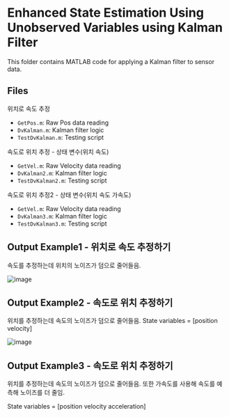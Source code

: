 # Enhanced State Estimation Using Unobserved Variables using Kalman Filter

This folder contains MATLAB code for applying a Kalman filter to sensor data.



## Files
위치로 속도 추정
- `GetPos.m`: Raw Pos data reading
- `DvKalman.m`: Kalman filter logic
- `TestDvKalman.m`: Testing script

속도로 위치 추정 - 상태 변수(위치 속도)
- `GetVel.m`: Raw Velocity data reading
- `DvKalman2.m`: Kalman filter logic
- `TestDvKalman2.m`: Testing script

속도로 위치 추정2 - 상태 변수(위치 속도 가속도)
- `GetVel.m`: Raw Velocity data reading
- `DvKalman3.m`: Kalman filter logic
- `TestDvKalman3.m`: Testing script


## Output Example1 - 위치로 속도 추정하기
속도를 추정하는데 위치의 노이즈가 덤으로 줄어들음.

![image](https://github.com/user-attachments/assets/72ce11ed-ec74-460a-955f-5e4bf3be7d70)



## Output Example2 - 속도로 위치 추정하기
위치를 추정하는데 속도의 노이즈가 덤으로 줄어들음. State variables = [position velocity]

![image](https://github.com/user-attachments/assets/932a0b61-ad0d-4d7f-b3a1-26b687af1485)



## Output Example3 - 속도로 위치 추정하기
위치를 추정하는데 속도의 노이즈가 덤으로 줄어들음. 또한 가속도를 사용해 속도를 예측해 노이즈를 더 줄임. 

State variables = [position velocity acceleration]

